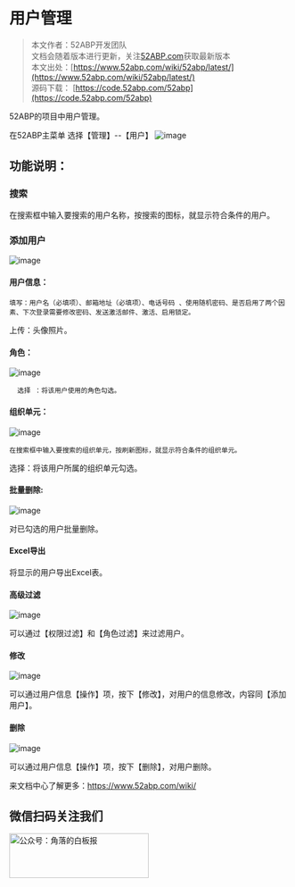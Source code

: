 # 用户管理

> 本文作者：52ABP开发团队 </br>
> 文档会随着版本进行更新，关注[52ABP.com](https://www.52abp.com)获取最新版本 </br>
> 本文出处：[https://www.52abp.com/wiki/52abp/latest/](https://www.52abp.com/wiki/52abp/latest/) </br>
> 源码下载： [https://code.52abp.com/52abp](https://code.52abp.com/52abp) </br>
 

52ABP的项目中用户管理。

 
在52ABP主菜单   选择【管理】--【用户】
![image](images/Features-52ABP-NG-User-Management-1.png)

## 功能说明：

### 搜索


   在搜索框中输入要搜索的用户名称，按搜索的图标，就显示符合条件的用户。

### 添加用户

 ![image](images/Features-52ABP-NG-User-Management-2.png)

#### 用户信息：

 

    填写：用户名（必填项）、邮箱地址（必填项）、电话号码 、使用随机密码、是否启用了两个因素、下次登录需要修改密码、发送激活邮件、激活、启用锁定。
   上传：头像照片。

#### 角色：

 ![image](images/Features-52ABP-NG-User-Management-3.png)


      选择 ：将该用户使用的角色勾选。

#### 组织单元：

 ![image](images/Features-52ABP-NG-User-Management-4.png)


    在搜索框中输入要搜索的组织单元，按刷新图标，就显示符合条件的组织单元。
   选择：将该用户所属的组织单元勾选。

#### 批量删除:
 ![image](images/Features-52ABP-NG-User-Management-5.png)


   对已勾选的用户批量删除。

####   Excel导出

   将显示的用户导出Excel表。

####  高级过滤
 ![image](images/Features-52ABP-NG-User-Management-6.png)


  可以通过【权限过滤】和【角色过滤】来过滤用户。

####   修改
 ![image](images/Features-52ABP-NG-User-Management-7.png)


  可以通过用户信息【操作】项，按下【修改】，对用户的信息修改，内容同【添加用户】。

####  删除
 ![image](images/Features-52ABP-NG-User-Management-8.png)


  可以通过用户信息【操作】项，按下【删除】，对用户删除。 



 


来文档中心了解更多：https://www.52abp.com/wiki/ 

## 微信扫码关注我们

<div class="text-center ">
 <img src="https://www.52abp.com/imgs/money-QR/jiaoluo_wechat_QR.jpg" class="img-fluid text-center " alt="公众号：角落的白板报" style="
    height: 80;
    width: 250px;"/>
</div>
